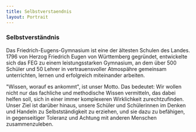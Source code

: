 ```yaml
---
title: Selbstverstaendnis
layout: Portrait
---
```


<h3>
  Selbstverständnis
</h3>
<p>
  Das Friedrich-Eugens-Gymnasium ist eine der ältesten Schulen des Landes. 1796 von Herzog Friedrich Eugen von Württemberg gegründet, entwickelte sich das FEG zu einem leistungsstarken Gymnasium, an dem über 500 Schüler und 50 Lehrer in vertrauensvoller Atmospähre gemeinsam unterrichten, lernen und erfolgreich miteinander arbeiten.
</p>
<p>
  "Wissen, worauf es ankommt", ist unser Motto. Das bedeutet: Wir wollen nicht nur das fachliche und methodische Wissen vermitteln, das dabei helfen soll, sich in einer immer komplexeren Wirklichkeit zurechtzufinden. Unser Ziel ist darüber hinaus, unsere Schüler und Schülerinnen im Denken und Handeln zu Selbstständigkeit zu erziehen, und sie dazu zu befähigen, in gegenseitiger Toleranz und Achtung mit anderen Menschen zusammenzuleben.
</p>
